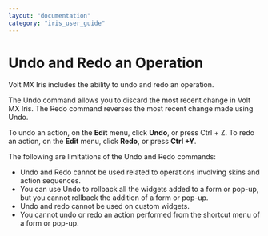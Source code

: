 ```yaml
---
layout: "documentation"
category: "iris_user_guide"
---
```

                         


Undo and Redo an Operation
==========================

Volt MX  Iris includes the ability to undo and redo an operation.

The Undo command allows you to discard the most recent change in Volt MX Iris. The Redo command reverses the most recent change made using Undo.

To undo an action, on the **Edit** menu, click **Undo**, or press Ctrl + Z. To redo an action, on the **Edit** menu, click **Redo**, or press **Ctrl +Y**.

The following are limitations of the Undo and Redo commands:

*   Undo and Redo cannot be used related to operations involving skins and action sequences.
*   You can use Undo to rollback all the widgets added to a form or pop-up, but you cannot rollback the addition of a form or pop-up.
*   Undo and redo cannot be used on custom widgets.
*   You cannot undo or redo an action performed from the shortcut menu of a form or pop-up.
